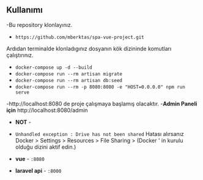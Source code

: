 
## Kullanımı

-Bu repository klonlayınız.
- `https://github.com/mberktas/spa-vue-project.git`

Ardıdan terminalde klonladıgınız dosyanın kök dizininde komutları çalıştırınız.
- `docker-compose up -d --build` 
- `docker-compose run --rm artisan migrate` 
- `docker-compose run --rm artisan db:seed` 
- `docker-compose run --rm -p 8080:8080 -e "HOST=0.0.0.0" npm run serve`

-http://localhost:8080 de proje çalışmaya başlamış olacaktır.
-**Admin Paneli için** http://localhost:8080/admin

- **NOT** -
- `Unhandled exception : Drive has not been shared`
Hatası alırsanız Docker > Settings > Resources > File Sharing > (Docker ' in kurulu olduğu dizini aktif edin.)

- **vue** - `:8080`
- **laravel api** - `:8000`
